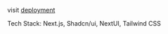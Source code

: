 visit <a href="https://e-comm-design-aditya-nagpal.netlify.app/" target="_blank" rel="noopener">deployment</a>

Tech Stack: Next.js, Shadcn/ui, NextUI, Tailwind CSS
